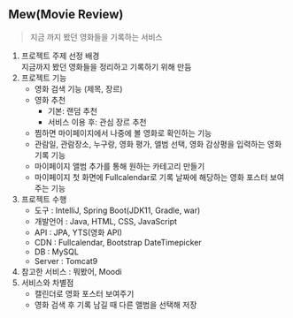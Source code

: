 ## Mew(Movie Review)

> 지금 까지 봤던 영화들을 기록하는 서비스

1. 프로젝트 주제 선정 배경 <br/>
   지금까지 봤던 영화들을 정리하고 기록하기 위해 만듬
2. 프로젝트 기능 <br/>
   - 영화 검색 기능 (제목, 장르)
   - 영화 추천
     - 기본: 랜덤 추천
     - 서비스 이용 후: 관심 장르 추천
   - 찜하면 마이페이지에서 나중에 볼 영화로 확인하는 기능
   - 관람일, 관람장소, 누구랑, 영화 평가, 앨범 선택, 영화 감상평을 입력하는 영화 기록 기능
   - 마이페이지 앨범 추가를 통해 원하는 카테고리 만들기
   - 마이페이지 첫 화면에 Fullcalendar로 기록 날짜에 해당하는 영화 포스터 보여주는 기능
3. 프로젝트 수행
   - 도구 : IntelliJ, Spring Boot(JDK11, Gradle, war)
   - 개발언어 : Java, HTML, CSS, JavaScript
   - API : JPA, YTS(영화 API)
   - CDN : Fullcalendar, Bootstrap DateTimepicker
   - DB : MySQL
   - Server : Tomcat9
4. 참고한 서비스 : 뭐봤어, Moodi
5. 서비스와 차별점
   - 캘린더로 영화 포스터 보여주기
   - 영화 검색 후 기록 남길 때 다른 앨범을 선택해 저장
